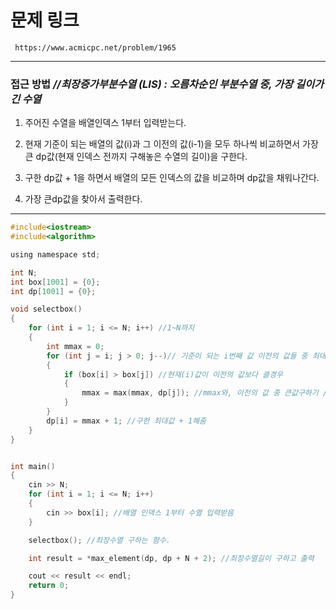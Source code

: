 # 문제 링크

     https://www.acmicpc.net/problem/1965
     
-------------------------------------------------------------------------------------------------------------------------------

### 접근 방법  *//최장증가부분수열 (LIS) : 오름차순인 부분수열 중, 가장 길이가 긴 수열*

 1. 주어진 수열을 배열인덱스 1부터 입력받는다.
 
 2. 현재 기준이 되는 배열의 값(i)과 그 이전의 값(i-1)을 모두 하나씩 비교하면서 가장 큰 dp값(현재 인덱스 전까지 구해놓은 수열의 길이)을 구한다. 
 
 3. 구한 dp값 + 1을 하면서 배열의 모든 인덱스의 값을 비교하며 dp값을 채워나간다.
 
 4. 가장 큰dp값을 찾아서 출력한다.

-------------------------------------------------------------------------------------------------------------------------------

```c
#include<iostream>
#include<algorithm>

using namespace std;

int N;
int box[1001] = {0};
int dp[1001] = {0};

void selectbox()
{
	for (int i = 1; i <= N; i++) //1~N까지
	{
		int mmax = 0; 
		for (int j = i; j > 0; j--)// 기준이 되는 i번째 값 이전의 값들 중 최대 수열의 길이을 구한다
		{
			if (box[i] > box[j]) //현재(i)값이 이전의 값보다 클경우
			{
				mmax = max(mmax, dp[j]); //mmax와, 이전의 값 중 큰값구하기 //0~i-1까지 반복하면서 제일 큰 dp값구하기
			}
		}
		dp[i] = mmax + 1; //구한 최대값 + 1해줌
	}
}


int main()
{
	cin >> N;
	for (int i = 1; i <= N; i++)
	{
		cin >> box[i]; //배열 인덱스 1부터 수열 입력받음
	}

	selectbox(); //최장수열 구하는 함수.

	int result = *max_element(dp, dp + N + 2); //최장수열길이 구하고 출력

	cout << result << endl;
	return 0;
} 
```
